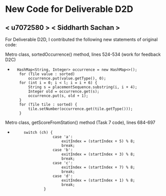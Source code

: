 # New Code for Deliverable D2D

## < u7072580 > < Siddharth Sachan >

For Deliverable D2D, I contributed the following new statements of original code:

Metro class, sortedOccurrence() method, lines 524-534 (work for feedback D2C)
-       HashMap<String, Integer> occurrence = new HashMap<>();
         for (Tile value : sorted)
             occurrence.put(value.getType(), 0);
         for (int i = 0; i < l; i = i + 6) {
             String s = placementSequence.substring(i, i + 4);
             Integer old = occurrence.get(s);
             occurrence.put(s, old + 1);
         }
         for (Tile tile : sorted) {
             tile.setNumber(occurrence.get(tile.getType()));
         }

Metro class, getScoreFromStation() method (Task 7 code), lines 684-697 
-          switch (ch) {
                        case 'a':
                            exitIndex = (startIndex + 5) % 8;
                            break;
                        case 'b':
                            exitIndex = (startIndex + 3) % 8;
                            break;
                        case 'c':
                            exitIndex = (startIndex + 7) % 8;
                            break;
                        case 'd':
                            exitIndex = (startIndex + 1) % 8;
                            break;
                    }